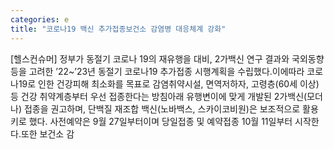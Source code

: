 ```yaml
---
categories: e
title: "코로나19 백신 추가접종보건소 감염병 대응체계 강화"
---
```

[헬스컨슈머] 정부가 동절기 코로나 19의 재유행을 대비, 2가백신 연구 결과와 국외동향 등을 고려한 ’22~’23년 동절기 코로나19 추가접종 시행계획을 수립했다.이에따라 코로나19로 인한 건강피해 최소화를 목표로 감염취약시설, 면역저하자, 고령층(60세 이상) 등 건강 취약계층부터 우선 접종한다는 방침아래 유행변이에 맞게 개발된 2가백신(모더나) 접종을 권고하며, 단백질 재조합 백신(노바백스, 스카이코비원)은 보조적으로 활용키로 했다. 사전예약은 9월 27일부터이며 당일접종 및 예약접종 10월 11일부터 시작한다.또한 보건소 감